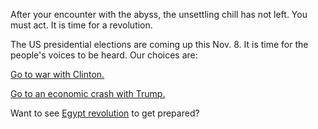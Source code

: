 After your encounter with the abyss, the unsettling chill has not
left. You must act. It is time for a revolution. 

The US presidential elections are coming up this Nov. 8. It is
time for the people's voices to be heard. Our choices are:

[Go to war with Clinton.](choice_1/Clinton.md)

[Go to an economic crash with Trump.](choice_2/Trump.md)

 Want to see [Egypt revolution](english/Egypt-the-4000-year-of-civilization/25th-january-revolution/revolution.md) to get prepared?